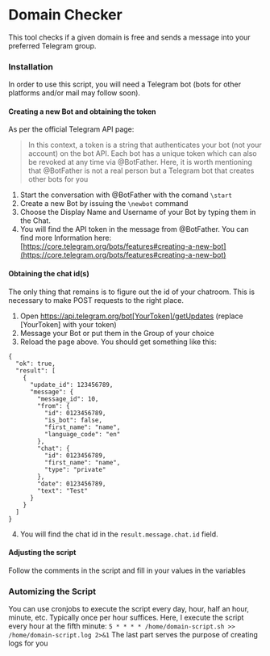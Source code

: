 Domain Checker
===

This tool checks if a given domain is free and sends a message into your preferred Telegram group.

### Installation
In order to use this script, you will need a Telegram bot (bots for other platforms and/or mail may follow soon). 

#### Creating a new Bot and obtaining the token
As per the official Telegram API page: 
> In this context, a token is a string that authenticates your bot (not your account) on the bot API. Each bot has a unique token which can also be revoked at any time via @BotFather.
Here, it is worth mentioning that @BotFather is not a real person but a Telegram bot that creates other bots for you
1. Start the conversation with @BotFather with the comand  ```\start```
2. Create a new Bot by issuing the ```\newbot``` command
3. Choose the Display Name and Username of your Bot by typing them in the Chat.
4. You will find the API token in the message from @BotFather.
You can find more Information here: [https://core.telegram.org/bots/features#creating-a-new-bot](https://core.telegram.org/bots/features#creating-a-new-bot)

#### Obtaining the chat id(s)
The only thing that remains is to figure out the id of your chatroom. This is necessary to make POST requests to the right place. 
1. Open https://api.telegram.org/bot[YourToken]/getUpdates (replace [YourToken] with your token)
2. Message your Bot or put them in the Group of your choice
3. Reload the page above. You should get something like this:
```
{
  "ok": true,
  "result": [
    {
      "update_id": 123456789,
      "message": {
        "message_id": 10,
        "from": {
          "id": 0123456789,
          "is_bot": false,
          "first_name": "name",
          "language_code": "en"
        },
        "chat": {
          "id": 0123456789,
          "first_name": "name",
          "type": "private"
        },
        "date": 0123456789,
        "text": "Test"
      }
    }
  ]
}
```
4. You will find the chat id in the ```result.message.chat.id``` field.

#### Adjusting the script
Follow the comments in the script and fill in your values in the variables

### Automizing the Script
You can use cronjobs to execute the script every day, hour, half an hour, minute, etc. Typically once per hour suffices. Here, I execute the script every hour at the fifth minute:
```5 * * * * /home/domain-script.sh >> /home/domain-script.log 2>&1```
The last part serves the purpose of creating logs for you

